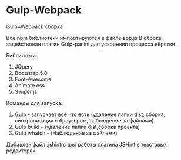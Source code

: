 # Gulp-Webpack
Gulp+Webpack сборка

Все npm библиотеки импортируются в файле app.js
В сборке задействован плагин Gulp-panini для ускорения процесса вёрстки

Библиотеки:
1. JQuery
2. Bootstrap 5.0
3. Font-Awesome
4. Animate.css
5. Swiper js

Команды для запуска: 

1. Gulp - запускает всё что есть (удаление папки dist, сборка, синхронизация с браузером, наблюдение за файлами)
2. Gulp build - (удаление папки dist,сборка проекта)
3. Gulp whatch - (Наблюдение за файлами)

Добавлен файл .jshintrc для работы плагина JSHint в текстовых редакторах
